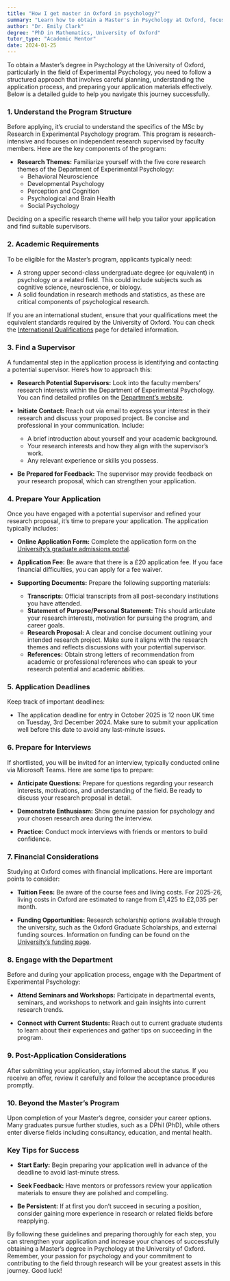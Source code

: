 ```yaml
---
title: "How I get master in Oxford in psychology?"
summary: "Learn how to obtain a Master's in Psychology at Oxford, focusing on program structure, application process, and effective preparation strategies."
author: "Dr. Emily Clark"
degree: "PhD in Mathematics, University of Oxford"
tutor_type: "Academic Mentor"
date: 2024-01-25
---
```


To obtain a Master’s degree in Psychology at the University of Oxford, particularly in the field of Experimental Psychology, you need to follow a structured approach that involves careful planning, understanding the application process, and preparing your application materials effectively. Below is a detailed guide to help you navigate this journey successfully.

### 1. Understand the Program Structure

Before applying, it’s crucial to understand the specifics of the MSc by Research in Experimental Psychology program. This program is research-intensive and focuses on independent research supervised by faculty members. Here are the key components of the program:

- **Research Themes:** Familiarize yourself with the five core research themes of the Department of Experimental Psychology:
  - Behavioral Neuroscience
  - Developmental Psychology
  - Perception and Cognition
  - Psychological and Brain Health
  - Social Psychology

Deciding on a specific research theme will help you tailor your application and find suitable supervisors.

### 2. Academic Requirements

To be eligible for the Master’s program, applicants typically need:
- A strong upper second-class undergraduate degree (or equivalent) in psychology or a related field. This could include subjects such as cognitive science, neuroscience, or biology.
- A solid foundation in research methods and statistics, as these are critical components of psychological research.

If you are an international student, ensure that your qualifications meet the equivalent standards required by the University of Oxford. You can check the [International Qualifications](https://www.ox.ac.uk/admissions/graduate/international-applicants/international-qualifications) page for detailed information.

### 3. Find a Supervisor

A fundamental step in the application process is identifying and contacting a potential supervisor. Here’s how to approach this:

- **Research Potential Supervisors:** Look into the faculty members’ research interests within the Department of Experimental Psychology. You can find detailed profiles on the [Department’s website](https://www.psy.ox.ac.uk/study/graduate).
  
- **Initiate Contact:** Reach out via email to express your interest in their research and discuss your proposed project. Be concise and professional in your communication. Include:
  - A brief introduction about yourself and your academic background.
  - Your research interests and how they align with the supervisor’s work.
  - Any relevant experience or skills you possess.

- **Be Prepared for Feedback:** The supervisor may provide feedback on your research proposal, which can strengthen your application.

### 4. Prepare Your Application

Once you have engaged with a potential supervisor and refined your research proposal, it’s time to prepare your application. The application typically includes:

- **Online Application Form:** Complete the application form on the [University’s graduate admissions portal](https://www.ox.ac.uk/admissions/graduate).

- **Application Fee:** Be aware that there is a £20 application fee. If you face financial difficulties, you can apply for a fee waiver.

- **Supporting Documents:** Prepare the following supporting materials:
  - **Transcripts:** Official transcripts from all post-secondary institutions you have attended.
  - **Statement of Purpose/Personal Statement:** This should articulate your research interests, motivation for pursuing the program, and career goals.
  - **Research Proposal:** A clear and concise document outlining your intended research project. Make sure it aligns with the research themes and reflects discussions with your potential supervisor.
  - **References:** Obtain strong letters of recommendation from academic or professional references who can speak to your research potential and academic abilities.

### 5. Application Deadlines

Keep track of important deadlines:
- The application deadline for entry in October 2025 is 12 noon UK time on Tuesday, 3rd December 2024. Make sure to submit your application well before this date to avoid any last-minute issues.

### 6. Prepare for Interviews

If shortlisted, you will be invited for an interview, typically conducted online via Microsoft Teams. Here are some tips to prepare:

- **Anticipate Questions:** Prepare for questions regarding your research interests, motivations, and understanding of the field. Be ready to discuss your research proposal in detail.
  
- **Demonstrate Enthusiasm:** Show genuine passion for psychology and your chosen research area during the interview.

- **Practice:** Conduct mock interviews with friends or mentors to build confidence.

### 7. Financial Considerations

Studying at Oxford comes with financial implications. Here are important points to consider:

- **Tuition Fees:** Be aware of the course fees and living costs. For 2025-26, living costs in Oxford are estimated to range from £1,425 to £2,035 per month.

- **Funding Opportunities:** Research scholarship options available through the university, such as the Oxford Graduate Scholarships, and external funding sources. Information on funding can be found on the [University’s funding page](https://www.ox.ac.uk/admissions/graduate/finance).

### 8. Engage with the Department

Before and during your application process, engage with the Department of Experimental Psychology:

- **Attend Seminars and Workshops:** Participate in departmental events, seminars, and workshops to network and gain insights into current research trends.

- **Connect with Current Students:** Reach out to current graduate students to learn about their experiences and gather tips on succeeding in the program.

### 9. Post-Application Considerations

After submitting your application, stay informed about the status. If you receive an offer, review it carefully and follow the acceptance procedures promptly. 

### 10. Beyond the Master’s Program

Upon completion of your Master’s degree, consider your career options. Many graduates pursue further studies, such as a DPhil (PhD), while others enter diverse fields including consultancy, education, and mental health.

### Key Tips for Success

- **Start Early:** Begin preparing your application well in advance of the deadline to avoid last-minute stress.
  
- **Seek Feedback:** Have mentors or professors review your application materials to ensure they are polished and compelling.

- **Be Persistent:** If at first you don’t succeed in securing a position, consider gaining more experience in research or related fields before reapplying.

By following these guidelines and preparing thoroughly for each step, you can strengthen your application and increase your chances of successfully obtaining a Master’s degree in Psychology at the University of Oxford. Remember, your passion for psychology and your commitment to contributing to the field through research will be your greatest assets in this journey. Good luck!
    